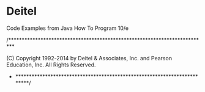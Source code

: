 # Deitel
Code Examples from Java How To Program 10/e

/**************************************************************************

(C) Copyright 1992-2014 by Deitel & Associates, Inc. and
Pearson Education, Inc. All Rights Reserved. 
* *************************************************************************/
